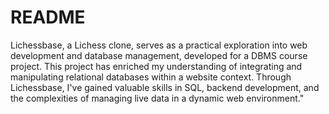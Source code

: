 # README

Lichessbase, a Lichess clone, serves as a practical exploration into web development and database management, developed for a DBMS course project. This project has enriched my understanding of integrating and manipulating relational databases within a website context. Through Lichessbase, I've gained valuable skills in SQL, backend development, and the complexities of managing live data in a dynamic web environment."
